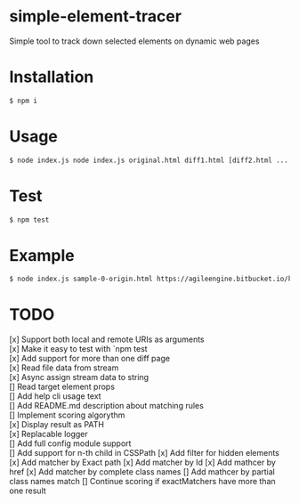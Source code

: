 # simple-element-tracer
Simple tool to track down selected elements on dynamic web pages

# Installation
```sh
$ npm i
```

# Usage
```sh
$ node index.js node index.js original.html diff1.html [diff2.html ...  diffN.html]
```
# Test
```sh
$ npm test
```

# Example 
```sh
$ node index.js sample-0-origin.html https://agileengine.bitbucket.io/keFivpUlPMtzhfAy/samples/sample-0-origin.html https://agileengine.bitbucket.io/keFivpUlPMtzhfAy/samples/sample-2-container-and-clone.html https://agileengine.bitbucket.io/keFivpUlPMtzhfAy/samples/sample-3-the-escape.html sample-4-class.html
```

# TODO
[x] Support both local and remote URIs as arguments  
[x] Make it easy to test with `npm test  
[x] Add support for more than one diff page  
[x] Read file data from stream  
[x] Async assign stream data to string  
[] Read target element props  
[] Add help cli usage text  
[] Add README.md description about matching rules  
[] Implement scoring algorythm  
[x] Display result as PATH  
[x] Replacable logger  
[] Add full config module support  
[] Add support for n-th child in CSSPath
[x] Add filter for hidden elements
[x] Add matcher by Exact path
[x] Add matcher by Id
[x] Add mathcer by href
[x] Add matcher by complete class names
[] Add mathcer by partial class names match
[] Continue scoring if exactMatchers have more than one result
